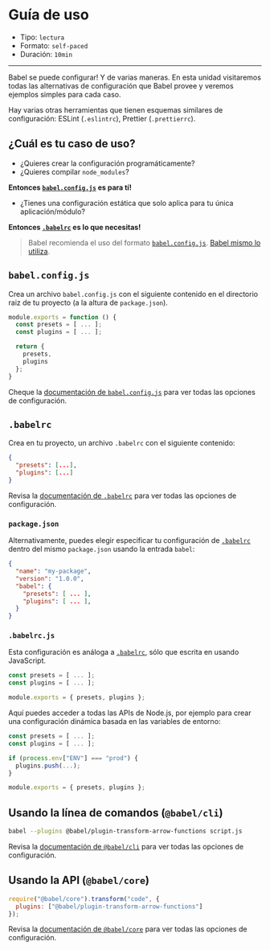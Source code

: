 # Guía de uso

* Tipo: `lectura`
* Formato: `self-paced`
* Duración: `10min`

***

Babel se puede configurar! Y de varias maneras. En esta unidad visitaremos
todas las alternativas de configuración que Babel provee y veremos ejemplos
simples para cada caso.

Hay varias otras herramientas que tienen esquemas
similares de configuración: ESLint (`.eslintrc`), Prettier (`.prettierrc`).

## ¿Cuál es tu caso de uso?

* ¿Quieres crear la configuración programáticamente?
* ¿Quieres compilar `node_modules`?

**Entonces [`babel.config.js`](#babelconfigjs) es para tí!**

* ¿Tienes una configuración estática que solo aplica
  para tu única aplicación/módulo?

**Entonces [`.babelrc`](#babelrc) es lo que necesitas!**

> Babel recomienda el uso del formato [`babel.config.js`](config-files.md#project-wide-configuration).
> [Babel mismo lo utiliza](https://github.com/babel/babel/blob/master/babel.config.js).

## `babel.config.js`

Crea un archivo `babel.config.js` con el siguiente contenido en el
directorio raiz de tu proyecto (a la altura de `package.json`).

```js
module.exports = function () {
  const presets = [ ... ];
  const plugins = [ ... ];

  return {
    presets,
    plugins
  };
}
```

Cheque la [documentación de `babel.config.js`](https://babeljs.io/docs/en/config-files#project-wide-configuration)
para ver todas las opciones de configuración.

## `.babelrc`

Crea en tu proyecto, un archivo `.babelrc` con el siguiente contenido:

```json
{
  "presets": [...],
  "plugins": [...]
}
```

Revisa la [documentación de `.babelrc`](https://babeljs.io/docs/en/config-files#file-relative-configuration)
para ver todas las opciones de configuración.

### `package.json`

Alternativamente, puedes elegir especificar tu configuración de [`.babelrc`](#babelrc)
dentro del mismo `package.json` usando la entrada `babel`:

```json
{
  "name": "my-package",
  "version": "1.0.0",
  "babel": {
    "presets": [ ... ],
    "plugins": [ ... ],
  }
}
```

### `.babelrc.js`

Esta configuración es análoga a [`.babelrc`](#babelrc), sólo que escrita
en usando JavaScript.

```js
const presets = [ ... ];
const plugins = [ ... ];

module.exports = { presets, plugins };
```

Aquí puedes acceder a todas las APIs de Node.js, por ejemplo para crear una
configuración dinámica basada en las variables de entorno:

```js
const presets = [ ... ];
const plugins = [ ... ];

if (process.env["ENV"] === "prod") {
  plugins.push(...);
}

module.exports = { presets, plugins };
```

## Usando la línea de comandos (`@babel/cli`)

```sh
babel --plugins @babel/plugin-transform-arrow-functions script.js
```

Revisa la [documentación de `@babel/cli`](https://babeljs.io/docs/en/babel-cli)
para ver todas las opciones de configuración.

## Usando la API (`@babel/core`)

```js
require("@babel/core").transform("code", {
  plugins: ["@babel/plugin-transform-arrow-functions"]
});
```

Revisa la [documentación de `@babel/core`](https://babeljs.io/docs/en/babel-core)
para ver todas las opciones de configuración.

